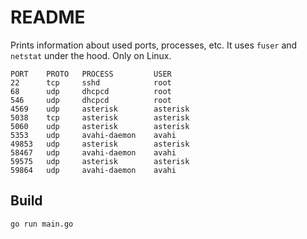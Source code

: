 
# README

Prints information about used ports, processes, etc. It uses `fuser` and `netstat` under the hood. Only on Linux.

```
PORT    PROTO   PROCESS         USER    
22      tcp     sshd            root    
68      udp     dhcpcd          root    
546     udp     dhcpcd          root    
4569    udp     asterisk        asterisk
5038    tcp     asterisk        asterisk
5060    udp     asterisk        asterisk
5353    udp     avahi-daemon    avahi   
49853   udp     asterisk        asterisk
58467   udp     avahi-daemon    avahi   
59575   udp     asterisk        asterisk
59864   udp     avahi-daemon    avahi   

```

## Build

    go run main.go

